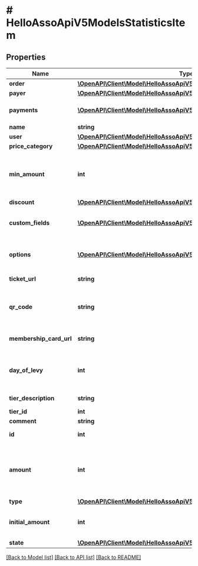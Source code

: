 # # HelloAssoApiV5ModelsStatisticsItem

## Properties

Name | Type | Description | Notes
------------ | ------------- | ------------- | -------------
**order** | [**\OpenAPI\Client\Model\HelloAssoApiV5ModelsStatisticsOrderLight**](HelloAssoApiV5ModelsStatisticsOrderLight.md) |  | [optional]
**payer** | [**\OpenAPI\Client\Model\HelloAssoApiV5ModelsStatisticsPayer**](HelloAssoApiV5ModelsStatisticsPayer.md) |  | [optional]
**payments** | [**\OpenAPI\Client\Model\HelloAssoApiV5ModelsStatisticsItemPayment[]**](HelloAssoApiV5ModelsStatisticsItemPayment.md) | Payments linked to this item | [optional]
**name** | **string** |  | [optional]
**user** | [**\OpenAPI\Client\Model\HelloAssoApiV5ModelsStatisticsUser**](HelloAssoApiV5ModelsStatisticsUser.md) |  | [optional]
**price_category** | [**\OpenAPI\Client\Model\HelloAssoApiV5ModelsEnumsPriceCategory**](HelloAssoApiV5ModelsEnumsPriceCategory.md) |  | [optional]
**min_amount** | **int** | Minimum amount that was specified on the tier (in cents) | [optional]
**discount** | [**\OpenAPI\Client\Model\HelloAssoApiV5ModelsStatisticsItemDiscount**](HelloAssoApiV5ModelsStatisticsItemDiscount.md) |  | [optional]
**custom_fields** | [**\OpenAPI\Client\Model\HelloAssoApiV5ModelsStatisticsItemCustomField[]**](HelloAssoApiV5ModelsStatisticsItemCustomField.md) | Custom fields related to this item | [optional]
**options** | [**\OpenAPI\Client\Model\HelloAssoApiV5ModelsStatisticsItemOption[]**](HelloAssoApiV5ModelsStatisticsItemOption.md) | Extra options taken with this item | [optional]
**ticket_url** | **string** | The Ticket Url | [optional]
**qr_code** | **string** | The item QrCode (for ticket scanning only) | [optional]
**membership_card_url** | **string** | The Membership Card Url | [optional]
**day_of_levy** | **int** | The day of levy for monthly donation only | [optional]
**tier_description** | **string** | Tier description | [optional]
**tier_id** | **int** |  | [optional]
**comment** | **string** |  | [optional]
**id** | **int** | ID of the Item | [optional]
**amount** | **int** | Total item Price in cents (after discount without extra options) | [optional]
**type** | [**\OpenAPI\Client\Model\HelloAssoApiV5ModelsEnumsTierType**](HelloAssoApiV5ModelsEnumsTierType.md) |  | [optional]
**initial_amount** | **int** | The raw amount (without reduction) | [optional]
**state** | [**\OpenAPI\Client\Model\HelloAssoApiV5ModelsEnumsItemState**](HelloAssoApiV5ModelsEnumsItemState.md) |  | [optional]

[[Back to Model list]](../../README.md#models) [[Back to API list]](../../README.md#endpoints) [[Back to README]](../../README.md)
